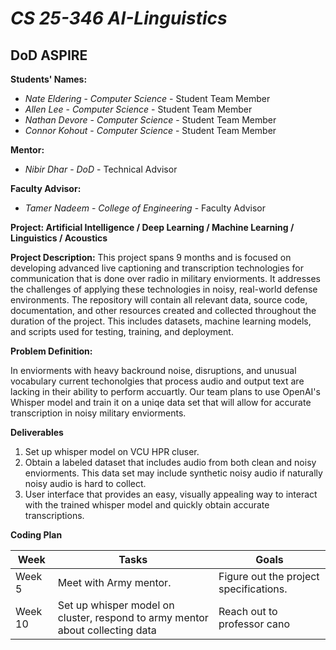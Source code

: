 # *CS 25-346 AI-Linguistics*
## **DoD ASPIRE**

**Students' Names:**

- *Nate Eldering* - *Computer Science* - Student Team Member
- *Allen Lee*     - *Computer Science* - Student Team Member
- *Nathan Devore* - *Computer Science* - Student Team Member
- *Connor Kohout* - *Computer Science* - Student Team Member

**Mentor:**

- *Nibir Dhar*    - *DoD* - Technical Advisor

**Faculty Advisor:**

- *Tamer Nadeem* - *College of Engineering* - Faculty Advisor

**Project: Artificial Intelligence / Deep Learning / Machine Learning / Linguistics / Acoustics**

**Project Description:** This project spans 9 months and is focused on developing advanced live captioning and transcription technologies for communication that is done over radio in military enviorments. It addresses the challenges of applying these technologies in noisy, real-world defense environments. The repository will contain all relevant data, source code, documentation, and other resources created and collected throughout the duration of the project. This includes datasets, machine learning models, and scripts used for testing, training, and deployment.

**Problem Definition:**

In enviorments with heavy backround noise, disruptions, and unusual vocabulary current techonolgies that process audio and output text are lacking in their ability to perform accuartly. Our team plans to use OpenAI's Whisper model and train it on a uniqe data set that will allow for accurate transcription in noisy military enviorments. 

**Deliverables**

1. Set up whisper model on VCU HPR cluser.
2. Obtain a labeled dataset that includes audio from both clean and noisy enviorments. This data set may include synthetic noisy audio if naturally noisy audio is hard to collect.
3. User interface that provides an easy, visually appealing way to interact with the trained whisper model and quickly obtain accurate transcriptions.

**Coding Plan**

| Week | Tasks | Goals |
|------|-------|-------|
| Week 5 | Meet with Army mentor. | Figure out the project specifications. |
| Week 10 | Set up whisper model on cluster, respond to army mentor about collecting data | Reach out to professor cano |
